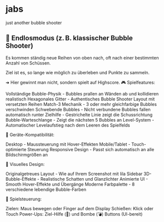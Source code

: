 # jabs
just another bubble shooter

## 🔵 Endlosmodus (z. B. klassischer Bubble Shooter)
Es kommen ständig neue Reihen von oben nach, oft nach einer bestimmten Anzahl von Schüssen.

Ziel ist es, so lange wie möglich zu überleben und Punkte zu sammeln.

➜ Hier gewinnt man nicht, sondern spielt auf Highscore.
🎮 Spielfeatures:

Vollständige Bubble-Physik - Bubbles prallen an Wänden ab und kollidieren realistisch
Hexagonales Gitter - Authentisches Bubble Shooter Layout mit versetzten Reihen
Match-3 Mechanik - 3 oder mehr gleichfarbige Bubbles verschwinden
Schwebende Bubbles - Nicht verbundene Bubbles fallen automatisch runter
Zielhilfe - Gestrichelte Linie zeigt die Schussrichtung
Bubble-Warteschlange - Zeigt die nächsten 5 Bubbles an
Level-System - Automatischer Levelaufstieg nach dem Leeren des Spielfelds

📱 Geräte-Kompatibilität:

Desktop - Maussteuerung mit Hover-Effekten
Mobile/Tablet - Touch-optimierte Steuerung
Responsive Design - Passt sich automatisch an alle Bildschirmgrößen an

🎨 Visuelles Design:

Originalgetreues Layout - Wie auf Ihrem Screenshot mit lila Sidebar
3D-Bubble-Effekte - Realistische Schatten und Glanzlichter
Animierte UI - Smooth Hover-Effekte und Übergänge
Moderne Farbpalette - 8 verschiedene lebendige Bubble-Farben

🎯 Spielsteuerung:

Zielen: Maus bewegen oder Finger auf dem Display
Schießen: Klick oder Touch
Power-Ups: Ziel-Hilfe (🎯) und Bombe (💣) Buttons (UI-bereit)
